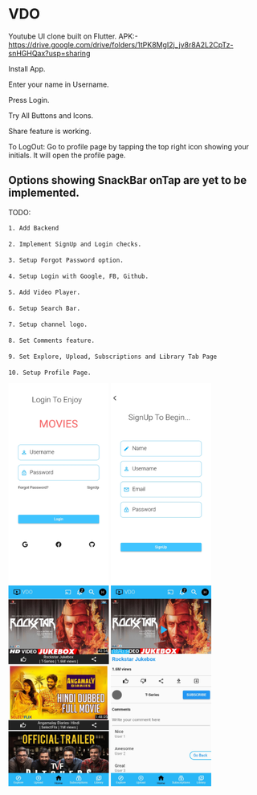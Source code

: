 # VDO

Youtube  UI clone built on Flutter.
APK:- https://drive.google.com/drive/folders/1tPK8MgI2j_jv8r8A2L2CpTz-snHGHQax?usp=sharing

Install App.

Enter your name in Username.

Press Login.

Try All Buttons and Icons.

Share feature is working.

To LogOut: Go to profile page by tapping the top right icon showing your initials. It will open the profile page.

## Options showing SnackBar onTap are yet to be implemented.

TODO:

    1. Add Backend
    
    2. Implement SignUp and Login checks.
    
    3. Setup Forgot Password option.
    
    4. Setup Login with Google, FB, Github.
    
    5. Add Video Player.
    
    6. Setup Search Bar.
    
    7. Setup channel logo.
    
    8. Set Comments feature.
    
    9. Set Explore, Upload, Subscriptions and Library Tab Page
    
    10. Setup Profile Page.

<img src=https://github.com/hsinha610/VDO/blob/master/Screenshot_20210501-165740.jpg width="200" height="400"/>

<img src=https://github.com/hsinha610/VDO/blob/master/Screenshot_20210501-165755.jpg width="200" height="400"/>

<img src=https://github.com/hsinha610/VDO/blob/master/Screenshot_20210501-165852.jpg width="200" height="400"/>

<img src=https://github.com/hsinha610/VDO/blob/master/Screenshot_20210501-165903.jpg width="200" height="400"/>


